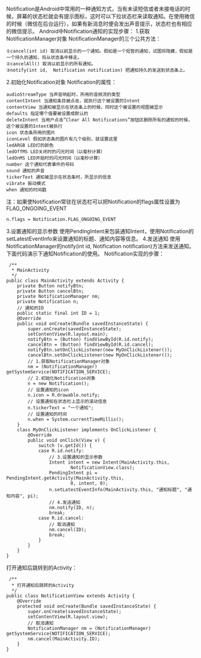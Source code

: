 Notification是Android中常用的一种通知方式，当有未读短信或者未接电话的时候，屏幕的状态栏就会有提示图标，这时可以下拉状态栏来读取通知。在使用微信的时候（微信在后台运行），如果有新消息时便会发出声音提示，状态栏也有相应的微信提示。
Android中Notification通知的实现步骤：
1.获取NotificationManager对象
NotificationManager的三个公共方法：
```  
①cancel(int id) 取消以前显示的一个通知。假如是一个短暂的通知，试图将隐藏，假如是一个持久的通知，将从状态条中移走。
②cancelAll() 取消以前显示的所有通知。
③notify(int id,  Notification notification) 把通知持久的发送到状态条上。
```
2.初始化Notification对象
Notification的属性：
```  
audioStreamType 当声音响起时，所用的音频流的类型
contentIntent 当通知条目被点击，就执行这个被设置的Intent
contentView 当通知被显示在状态条上的时候，同时这个被设置的视图被显示
defaults 指定哪个值要被设置成默认的
deleteIntent 当用户点击”Clear All Notifications”按钮区删除所有的通知的时候，这个被设置的Intent被执行
icon 状态条所用的图片
iconLevel 假如状态条的图片有几个级别，就设置这里
ledARGB LED灯的颜色
ledOffMS LED关闭时的闪光时间（以毫秒计算）
ledOnMS LED开始时的闪光时间（以毫秒计算）
number 这个通知代表事件的号码
sound 通知的声音
tickerText 通知被显示在状态条时，所显示的信息
vibrate 振动模式
when 通知的时间戳
```
注：如果使Notification常驻在状态栏可以把Notification的flags属性设置为FLAG_ONGOING_EVENT
```  
n.flags = Notification.FLAG_ONGOING_EVENT 
```
3.设置通知的显示参数
使用PendingIntent来包装通知Intent，使用Notification的setLatestEventInfo来设置通知的标题、通知内容等信息。
4.发送通知
使用NotificationManager的notify(int id,  Notification notification)方法来发送通知。
下面代码演示下通知Notification的使用。
Notification实现的步骤：
```  
 /**
  * MainActivity
  */
public class MainActivity extends Activity {
	private Button notifyBtn;
	private Button cancelBtn;
	private NotificationManager nm;
	private Notification n;
	// 通知的ID
	public static final int ID = 1;
	@Override
	public void onCreate(Bundle savedInstanceState) {
		super.onCreate(savedInstanceState);
		setContentView(R.layout.main);
		notifyBtn = (Button) findViewById(R.id.notify);
		cancelBtn = (Button) findViewById(R.id.cancel);
		notifyBtn.setOnClickListener(new MyOnClickListener());
		cancelBtn.setOnClickListener(new MyOnClickListener());
		// 1.获取NotificationManager对象
		nm = (NotificationManager) getSystemService(NOTIFICATION_SERVICE);
		// 2.初始化Notification对象
		n = new Notification();
		// 设置通知的icon
		n.icon = R.drawable.notify;
		// 设置通知在状态栏上显示的滚动信息
		n.tickerText = "一个通知";
		// 设置通知的时间
		n.when = System.currentTimeMillis();
	}
	class MyOnClickListener implements OnClickListener {
		@Override
		public void onClick(View v) {
			switch (v.getId()) {
			case R.id.notify:
				// 3.设置通知的显示参数
				Intent intent = new Intent(MainActivity.this,
						NotificationView.class);
				PendingIntent pi = PendingIntent.getActivity(MainActivity.this,
						0, intent, 0);
				n.setLatestEventInfo(MainActivity.this, "通知标题", "通知内容", pi);
				// 4.发送通知
				nm.notify(ID, n);
				break;
			case R.id.cancel:
				// 取消通知
				nm.cancel(ID);
				break;
			}
		}
	}
}
```
打开通知后跳转到的Activity：
```  
 /**
  * 打开通知后跳转的Activity
  */
public class NotificationView extends Activity {
	@Override
	protected void onCreate(Bundle savedInstanceState) {
		super.onCreate(savedInstanceState);
		setContentView(R.layout.view);
		// 取消通知
		NotificationManager nm = (NotificationManager) getSystemService(NOTIFICATION_SERVICE);
		nm.cancel(MainActivity.ID);
	}
}
```